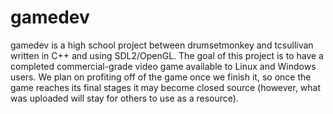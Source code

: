 # gamedev

gamedev is a high school project between drumsetmonkey and tcsullivan written in C++ and using SDL2/OpenGL. The goal of this project is to have a completed commercial-grade video game available to Linux and Windows users. We plan on profiting off of the game once we finish it, so once the game reaches its final stages it may become closed source (however, what was uploaded will stay for others to use as a resource).
